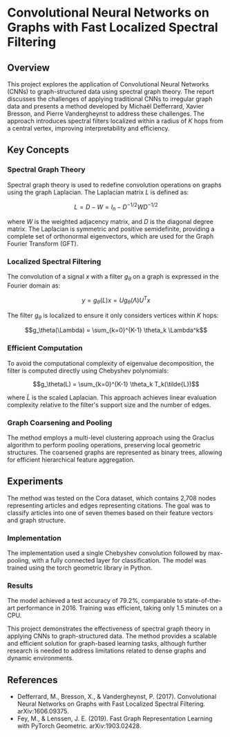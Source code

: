 # Convolutional Neural Networks on Graphs with Fast Localized Spectral Filtering

## Overview

This project explores the application of Convolutional Neural Networks (CNNs) to graph-structured data using spectral graph theory. The report discusses the challenges of applying traditional CNNs to irregular graph data and presents a method developed by Michaël Defferrard, Xavier Bresson, and Pierre Vandergheynst to address these challenges. The approach introduces spectral filters localized within a radius of $K$ hops from a central vertex, improving interpretability and efficiency.

## Key Concepts

### Spectral Graph Theory

Spectral graph theory is used to redefine convolution operations on graphs using the graph Laplacian. The Laplacian matrix $L$ is defined as:

```math
L = D - W = I_n - D^{-1/2} W D^{-1/2}
```

where $W$ is the weighted adjacency matrix, and $D$ is the diagonal degree matrix. The Laplacian is symmetric and positive semidefinite, providing a complete set of orthonormal eigenvectors, which are used for the Graph Fourier Transform (GFT).

### Localized Spectral Filtering

The convolution of a signal $x$ with a filter $g_\theta$ on a graph is expressed in the Fourier domain as:

```math
y = g_\theta(L) x = U g_\theta(\Lambda) U^T x
```

The filter $g_\theta$ is localized to ensure it only considers vertices within $K$ hops:

```math
g_\theta(\Lambda) = \sum_{k=0}^{K-1} \theta_k \Lambda^k
```

### Efficient Computation

To avoid the computational complexity of eigenvalue decomposition, the filter is computed directly using Chebyshev polynomials:

```math
g_\theta(L) = \sum_{k=0}^{K-1} \theta_k T_k(\tilde{L})
```

where $\tilde{L}$ is the scaled Laplacian. This approach achieves linear evaluation complexity relative to the filter's support size and the number of edges.

### Graph Coarsening and Pooling

The method employs a multi-level clustering approach using the Graclus algorithm to perform pooling operations, preserving local geometric structures. The coarsened graphs are represented as binary trees, allowing for efficient hierarchical feature aggregation.

## Experiments

The method was tested on the Cora dataset, which contains 2,708 nodes representing articles and edges representing citations. The goal was to classify articles into one of seven themes based on their feature vectors and graph structure.

### Implementation

The implementation used a single Chebyshev convolution followed by max-pooling, with a fully connected layer for classification. The model was trained using the torch geometric library in Python.

### Results

The model achieved a test accuracy of 79.2%, comparable to state-of-the-art performance in 2016. Training was efficient, taking only 1.5 minutes on a CPU.

This project demonstrates the effectiveness of spectral graph theory in applying CNNs to graph-structured data. The method provides a scalable and efficient solution for graph-based learning tasks, although further research is needed to address limitations related to dense graphs and dynamic environments.

## References

- Defferrard, M., Bresson, X., & Vandergheynst, P. (2017). Convolutional Neural Networks on Graphs with Fast Localized Spectral Filtering. arXiv:1606.09375.
- Fey, M., & Lenssen, J. E. (2019). Fast Graph Representation Learning with PyTorch Geometric. arXiv:1903.02428.